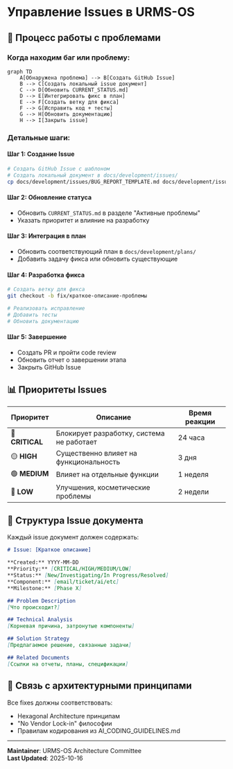 # Управление Issues в URMS-OS

## 🎯 Процесс работы с проблемами

### Когда находим баг или проблему:

```mermaid
graph TD
    A[Обнаружена проблема] --> B[Создать GitHub Issue]
    B --> C[Создать локальный issue документ]
    C --> D[Обновить CURRENT_STATUS.md]
    D --> E[Интегрировать фикс в план]
    E --> F[Создать ветку для фикса]
    F --> G[Исправить код + тесты]
    G --> H[Обновить документацию]
    H --> I[Закрыть issue]
```

### Детальные шаги:

#### Шаг 1: Создание Issue
```bash
# Создать GitHub Issue с шаблоном
# Создать локальный документ в docs/development/issues/
cp docs/development/issues/BUG_REPORT_TEMPLATE.md docs/development/issues/YYYY-MM-DD_problem_name.md
```

#### Шаг 2: Обновление статуса
- Обновить `CURRENT_STATUS.md` в разделе "Активные проблемы"
- Указать приоритет и влияние на разработку

#### Шаг 3: Интеграция в план
- Обновить соответствующий план в `docs/development/plans/`
- Добавить задачу фикса или обновить существующие

#### Шаг 4: Разработка фикса
```bash
# Создать ветку для фикса
git checkout -b fix/краткое-описание-проблемы

# Реализовать исправление
# Добавить тесты
# Обновить документацию
```

#### Шаг 5: Завершение
- Создать PR и пройти code review
- Обновить отчет о завершении этапа
- Закрыть GitHub Issue

## 📊 Приоритеты Issues

| Приоритет | Описание | Время реакции |
|-----------|----------|---------------|
| 🔴 **CRITICAL** | Блокирует разработку, система не работает | 24 часа |
| 🟡 **HIGH** | Существенно влияет на функциональность | 3 дня |
| 🟢 **MEDIUM** | Влияет на отдельные функции | 1 неделя |
| 🔵 **LOW** | Улучшения, косметические проблемы | 2 недели |

## 📁 Структура Issue документа

Каждый issue документ должен содержать:

```markdown
# Issue: [Краткое описание]

**Created:** YYYY-MM-DD  
**Priority:** [CRITICAL/HIGH/MEDIUM/LOW]  
**Status:** [New/Investigating/In Progress/Resolved]  
**Component:** [email/ticket/ai/etc]  
**Milestone:** [Phase X]

## Problem Description
[Что происходит?]

## Technical Analysis
[Корневая причина, затронутые компоненты]

## Solution Strategy
[Предлагаемое решение, связанные задачи]

## Related Documents
[Ссылки на отчеты, планы, спецификации]
```

## 🔄 Связь с архитектурными принципами

Все fixes должны соответствовать:
- Hexagonal Architecture принципам
- "No Vendor Lock-in" философии  
- Правилам кодирования из AI_CODING_GUIDELINES.md

---

**Maintainer**: URMS-OS Architecture Committee  
**Last Updated**: 2025-10-16
